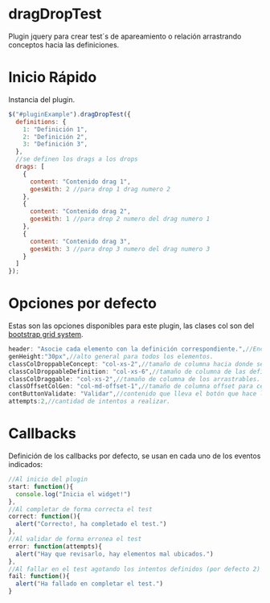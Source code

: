 # dragDropTest
Plugin jquery para crear test´s de apareamiento o relación arrastrando conceptos hacia las definiciones.

# Inicio Rápido

Instancia del plugin.
```JavaScript
$("#pluginExample").dragDropTest({
  definitions: {
    1: "Definición 1",
    2: "Definición 2",
    3: "Definición 3",			
  },
  //se definen los drags a los drops
  drags: [
    {				
      content: "Contenido drag 1",
      goesWith: 2 //para drop 1 drag numero 2
    },
    {				
      content: "Contenido drag 2",
      goesWith: 1 //para drop 2 numero del drag numero 1
    },
    {				
      content: "Contenido drag 3",
      goesWith: 3 //para drop 3 numero del drag numero 3
    }			
  ]
});
```
# Opciones por defecto
Estas son las opciones disponibles para este plugin, las clases col son del [bootstrap grid system](https://getbootstrap.com/docs/3.3/css/#grid).
```JavaScript
header: "Asocie cada elemento con la definición correspondiente.",//Encabezado que explica la actividad a realizar.
genHeight:"30px",//alto general para todos los elementos.
classColDroppableConcept: "col-xs-2",//tamaño de columna hacia donde se arrastra el concepto.
classColDroppableDefinition: "col-xs-6",//tamaño de columna de las definiciones.
classColDraggable: "col-xs-2",//tamaño de columna de los arrastrables.
classOffsetColGen: "col-md-offset-1",//tamaño de columna offset para centrar el contenido.
contButtonValidate: "Validar",//contenido que lleva el botón que hace la validación del test.
attempts:2,//cantidad de intentos a realizar.
```
# Callbacks
Definición de los callbacks por defecto, se usan en cada uno de los eventos indicados: 
```JavaScript
//Al inicio del plugin
start: function(){
  console.log("Inicia el widget!")
},
//Al completar de forma correcta el test
correct: function(){
  alert("Correcto!, ha completado el test.")
},
//Al validar de forma erronea el test
error: function(attempts){
  alert("Hay que revisarlo, hay elementos mal ubicados.")
},
//Al fallar en el test agotando los intentos definidos (por defecto 2)
fail: function(){
  alert("Ha fallado en completar el test.")
}
```
